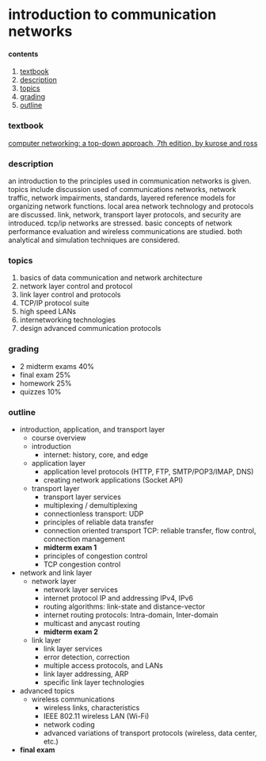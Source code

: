 #  introduction to communication networks

####  contents

1.  [textbook](##textbook)
2.  [description](##description)
3.  [topics](##topics)
4.  [grading](##grading)
5.  [outline](##outline)

###  textbook

[computer networking: a top-down approach, 7th edition, by kurose and ross](https://www.ucg.ac.me/skladiste/blog_44233/objava_64433/fajlovi/Computer%20Networking%20_%20A%20Top%20Down%20Approach,%207th,%20converted.pdf)

###  description

an introduction to the principles used in communication networks is given.  topics include discussion used of communications networks, network traffic, network impairments, standards, layered reference models for organizing network functions.  local area network technology and protocols are discussed.  link, network, transport layer protocols, and security are introduced.  tcp/ip networks are stressed.  basic concepts of network performance evaluation and wireless communications are studied.  both analytical and simulation techniques are considered.

###  topics

1.  basics of data communication and network architecture
2.  network layer control and protocol
3.  link layer control and protocols
4.  TCP/IP protocol suite
5.  high speed LANs
6.  internetworking technologies
7.  design advanced communication protocols

###  grading

-  2 midterm exams 40%
-  final exam 25%
-  homework 25%
-  quizzes 10%

###  outline

-  introduction, application, and transport layer
    -  course overview
    -  introduction
        - internet: history, core, and edge
    -  application layer
        -  application level protocols (HTTP, FTP, SMTP/POP3/IMAP, DNS)
        -  creating network applications (Socket API)
    -  transport layer
        -  transport layer services
        -  multiplexing / demultiplexing
        -  connectionless transport:  UDP
        -  principles of reliable data transfer
        -  connection oriented transport TCP:  reliable transfer, flow control, connection management
        -  **midterm exam 1**
        -  principles of congestion control
        -  TCP congestion control
-  network and link layer
    -  network layer
        -  network layer services
        -  internet protocol IP and addressing IPv4, IPv6
        -  routing algorithms:  link-state and distance-vector
        -  internet routing protocols:  Intra-domain, Inter-domain
        -  multicast and anycast routing
        -  **midterm exam 2**
    -  link layer
        -  link layer services
        -  error detection, correction
        -  multiple access protocols, and LANs
        -  link layer addressing, ARP
        -  specific link layer technologies
-  advanced topics
    -  wireless communications
        -  wireless links, characteristics
        -  IEEE 802.11 wireless LAN (Wi-Fi)
        -  network coding
        -  advanced variations of transport protocols (wireless, data center, etc.)
-  **final exam**

